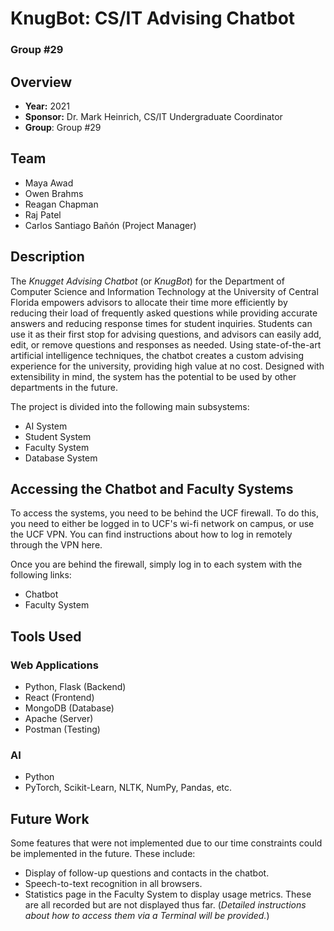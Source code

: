 # KnugBot: CS/IT Advising Chatbot
### Group #29

## Overview

* **Year:** 2021
* **Sponsor:** Dr. Mark Heinrich, CS/IT Undergraduate Coordinator
* **Group**: Group #29

## Team

* Maya Awad
* Owen Brahms
* Reagan Chapman
* Raj Patel
* Carlos Santiago Bañón (Project Manager)

## Description

The *Knugget Advising Chatbot* (or *KnugBot*) for the Department of Computer Science and Information Technology at the University of Central Florida empowers advisors to allocate their time more efficiently by reducing their load of frequently asked questions while providing accurate answers and reducing response times for student inquiries. Students can use it as their first stop for advising questions, and advisors can easily add, edit, or remove questions and responses as needed. Using state-of-the-art artificial intelligence techniques, the chatbot creates a custom advising experience for the university, providing high value at no cost. Designed with extensibility in mind, the system has the potential to be used by other departments in the future.

The project is divided into the following main subsystems:

* AI System
* Student System
* Faculty System
* Database System

## Accessing the Chatbot and Faculty Systems

To access the systems, you need to be behind the UCF firewall. To do this, you need to either be logged in to UCF's wi-fi network on campus, or use the UCF VPN. You can find instructions about how to log in remotely through the VPN here.

Once you are behind the firewall, simply log in to each system with the following links:

* Chatbot
* Faculty System

## Tools Used

### Web Applications
* Python, Flask (Backend)
* React (Frontend)
* MongoDB (Database)
* Apache (Server)
* Postman (Testing)

### AI
* Python
* PyTorch, Scikit-Learn, NLTK, NumPy, Pandas, etc.

## Future Work

Some features that were not implemented due to our time constraints could be implemented in the future. These include:

* Display of follow-up questions and contacts in the chatbot.
* Speech-to-text recognition in all browsers.
* Statistics page in the Faculty System to display usage metrics. These are all recorded but are not displayed thus far. (*Detailed instructions about how to access them via a Terminal will be provided.*)
